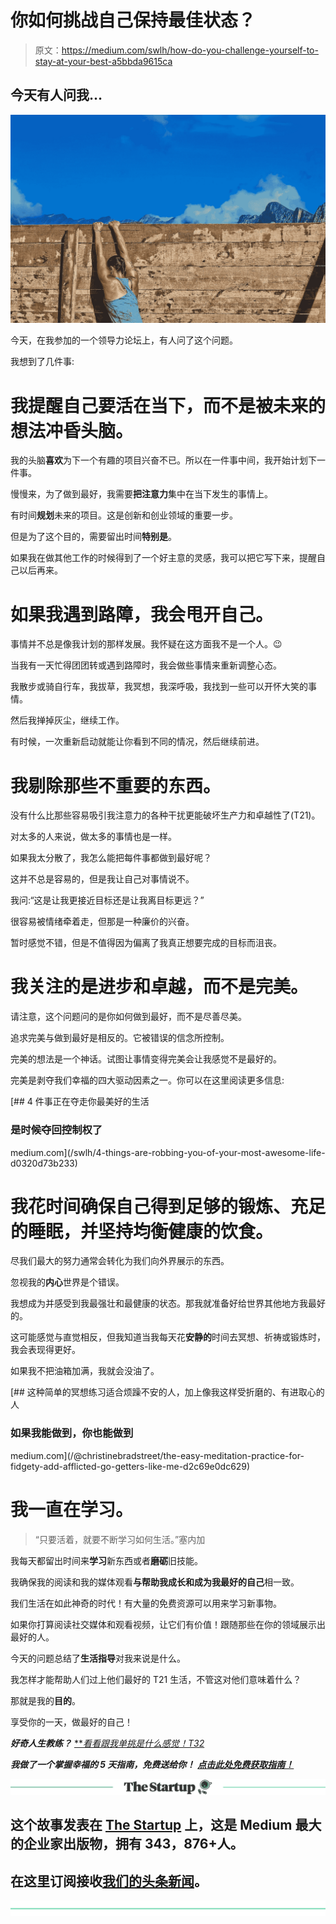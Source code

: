 # 你如何挑战自己保持最佳状态？

> 原文：<https://medium.com/swlh/how-do-you-challenge-yourself-to-stay-at-your-best-a5bbda9615ca>

## 今天有人问我…

![](img/0e89fad91f94640813457437f60a279e.png)

今天，在我参加的一个领导力论坛上，有人问了这个问题。

我想到了几件事:

# 我提醒自己要活在当下，而不是被未来的想法冲昏头脑。

我的头脑**喜欢**为下一个有趣的项目兴奋不已。所以在一件事中间，我开始计划下一件事。

慢慢来，为了做到最好，我需要**把注意力**集中在当下发生的事情上。

有时间**规划**未来的项目。这是创新和创业领域的重要一步。

但是为了这个目的，需要留出时间**特别是**。

如果我在做其他工作的时候得到了一个好主意的灵感，我可以把它写下来，提醒自己以后再来。

# 如果我遇到路障，我会甩开自己。

事情并不总是像我计划的那样发展。我怀疑在这方面我不是一个人。😉

当我有一天忙得团团转或遇到路障时，我会做些事情来重新调整心态。

我散步或骑自行车，我拔草，我冥想，我深呼吸，我找到一些可以开怀大笑的事情。

然后我掸掉灰尘，继续工作。

有时候，一次重新启动就能让你看到不同的情况，然后继续前进。

# 我剔除那些不重要的东西。

没有什么比那些容易吸引我注意力的各种干扰更能破坏生产力和卓越性了(T21)。

对太多的人来说，做太多的事情也是一样。

如果我太分散了，我怎么能把每件事都做到最好呢？

这并不总是容易的，但是我让自己对事情说不。

我问:“这是让我更接近目标还是让我离目标更远？”

很容易被情绪牵着走，但那是一种廉价的兴奋。

暂时感觉不错，但是不值得因为偏离了我真正想要完成的目标而沮丧。

# 我关注的是进步和卓越，而不是完美。

请注意，这个问题问的是你如何做到最好，而不是尽善尽美。

追求完美与做到最好是相反的。它被错误的信念所控制。

完美的想法是一个神话。试图让事情变得完美会让我感觉不是最好的。

完美是剥夺我们幸福的四大驱动因素之一。你可以在这里阅读更多信息:

[](/swlh/4-things-are-robbing-you-of-your-most-awesome-life-d0320d73b233) [## 4 件事正在夺走你最美好的生活

### 是时候夺回控制权了

medium.com](/swlh/4-things-are-robbing-you-of-your-most-awesome-life-d0320d73b233) 

# 我花时间确保自己得到足够的锻炼、充足的睡眠，并坚持均衡健康的饮食。

尽我们最大的努力通常会转化为我们向外界展示的东西。

忽视我的**内心**世界是个错误。

我想成为并感受到我最强壮和最健康的状态。那我就准备好给世界其他地方我最好的。

这可能感觉与直觉相反，但我知道当我每天花**安静的**时间去冥想、祈祷或锻炼时，我会表现得更好。

如果我不把油箱加满，我就会没油了。

[](/@christinebradstreet/the-easy-meditation-practice-for-fidgety-add-afflicted-go-getters-like-me-d2c69e0dc629) [## 这种简单的冥想练习适合烦躁不安的人，加上像我这样受折磨的、有进取心的人

### 如果我能做到，你也能做到

medium.com](/@christinebradstreet/the-easy-meditation-practice-for-fidgety-add-afflicted-go-getters-like-me-d2c69e0dc629) 

# 我一直在学习。

> “只要活着，就要不断学习如何生活。”塞内加

我每天都留出时间来**学习**新东西或者**磨砺**旧技能。

我确保我的阅读和我的媒体观看**与帮助我成长和成为我最好的自己**相一致。

我们生活在如此神奇的时代！有大量的免费资源可以用来学习新事物。

如果你打算阅读社交媒体和观看视频，让它们有价值！跟随那些在你的领域展示出最好的人。

今天的问题总结了**生活指导**对我来说是什么。

我怎样才能帮助人们过上他们最好的 T21 生活，不管这对他们意味着什么？

那就是我的**目的**。

享受你的一天，做最好的自己！

***好奇人生教练？*** [***看看跟我单挑是什么感觉！*T32**](http://christinebradstreet.com/one-on-one-coaching.html)

***我做了一个掌握幸福的 5 天指南，免费送给你！*** [***点击此处免费获取指南！***](https://app.convertkit.com/landing_pages/402665?v=7)

[![](img/308a8d84fb9b2fab43d66c117fcc4bb4.png)](https://medium.com/swlh)

## 这个故事发表在 [The Startup](https://medium.com/swlh) 上，这是 Medium 最大的企业家出版物，拥有 343，876+人。

## 在这里订阅接收[我们的头条新闻](http://growthsupply.com/the-startup-newsletter/)。

[![](img/b0164736ea17a63403e660de5dedf91a.png)](https://medium.com/swlh)